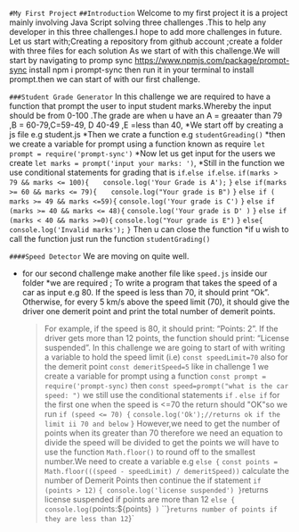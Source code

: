 `#My First Project`
`##Introduction`
Welcome to my first project it is a project mainly involving Java Script solving three challenges .This to help any developer in this three challenges.I hope to add more challenges in future.
Let us start with;Creating a repository from github account ;create a folder with three files for each solution
As we start of with this challenge.We will start by navigating to promp sync https://www.npmjs.com/package/prompt-sync install 
npm i prompt-sync then run it in your terminal to install prompt.then we can start of with our first challenge.

`###Student Grade Generator`
In this challenge we  are required to have a function that prompt the user to input student marks.Whereby the input should be  from 0-100 .The grade are when u have an A = greaater than 79 ,B = 60-79,C=59-49, D 40-49 ,E =less than 40,
*We start off by creating a js file e.g student.js 
*Then we crate a function e.g `studentGreading()`
 *then we create a variable for prompt using a function known as require
 `let prompt = require('prompt-sync')`
 *Now let us get input for the users
 we create
 `let marks = prompt('input your marks: ')`,
 *Still in the function we use conditional statements for grading 
 that is `if`.`else if`.`else`. 
 `if(marks > 79 && marks <= 100){`
     `   console.log('Your Grade is A');`
    `}`
    `else if(marks >= 60 && marks <= 79){`
     `   console.log("Your grade is B")`
    `}`
    `else if ( marks >= 49 && marks <=59){`
        `console.log('Your grade is C')`
    `}`
    `else if (marks >= 40 && marks <= 48){`
        `console.log('Your grade is D' )`
    `}`
    `else if (marks < 40 && marks >=0){`
        `console.log("Your grade is E")`
    `}`
    `else{`
        `console.log('Invalid marks');`
    `}`
    Then u can close the function
    *if u wish to call the function just run the function
    `studentGrading()`

`####Speed Detector`
We are moving on quite well.
* for our second challenge make another file  like `speed.js` inside our folder
*we are required ;
 To write a program that takes the speed of a car as input e.g 80. If the speed is less than 70, it should print “Ok”. Otherwise, for every 5 km/s above the speed limit (70), it should give the driver one demerit point and print the total number of demerit points.

   > For example, if the speed is 80, it should print: “Points: 2”. If the driver gets more than 12 points, the function should print: “License suspended”.
   In this challenge we are going  to start of with writing a variable to hold the speed limit (i.e)
   `const speedLimit=70`
   also for the demerit point
   `const demeritSpeed=5`
   like in challenge 1 we create a variable for prompt using a function
   `const prompt = require('prompt-sync)`
then 
    `const speed=prompt("what is the car speed: ")`
    we still use the conditional statements `if` . `else if`
    for the first one when the speed is <=70 the return should "OK"so we run
    `if (speed <= 70) {`
    `console.log('Ok');//returns ok if the limit ii 70 and below`
`}`
However,we need to get the number of points when its greater than 70 therefore we need an equation
to divide the speed will be divided to get the points
we will have to use the function `Math.floor()` to round off to the smallest number.We need to create a variable e.g 
`else {`
    `const points = Math.floor(((speed - speedLimit) / demeritSpeed))` calculate the number of Demerit Points then continue the if statement
    `if (points > 12)`
     `{ console.log('license suspended') }`returns license suspended if points are more than 12
    `else {`
        `console.log(`points:${points}` )`
    ``}` returns number of points if they are less than 12
`}`

